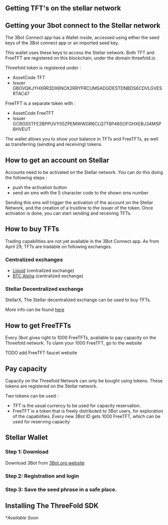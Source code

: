 ## Getting TFT's on the stellar network

<!--
TODO Generic description to get yourself / your 3bot.connect on the stellar network and get (free) TFT's
-->

## Getting your 3bot connect to the Stellar network

The 3Bot Connect app has a Wallet inside, accessed using either the seed keys of the 3Bot connect app or an imported seed key. 

This wallet uses these keys to access the Stellar network. 
Both TFT and FreeTFT are registered on this blockchain, under the domain threefold.io . 

Threefold token is registered under : 
- AssetCode TFT
- Issuer GBOVQKJYHXRR3DX6NOX2RRYFRCUMSADGDESTDNBDS6CDVLGVESRTAC47

FreeTFT is a separate token with : 
- AssetCode FreeTFT
- Issuer GCBGS5TFE2BPPUVY55ZPEMWWGR6CLQ7T6P46SOFGHXEBJ34MSP6HVEUT

The wallet allows you to show your balance in TFTs and FreeTFTs, as well as transferring (sending and receiving) tokens. 

## How to get an account on Stellar

Accounts need to be activated on the Stellar network. 
You can do this doing the following steps : 
- push the activation button
- send an sms with the 5 character code to the shown sms number 

Sending this sms will trigger the activation of the account on the Stellar Network, and the creation of a trustline to the issuer of the token. 
Once activation is done, you can start sending and receiving TFTs. 

## How to buy TFTs

Trading capabilities are not yet available in the 3Bot Connect app. 
As from April 29, TFTs are tradable on following exchanges. 

### Centralized exchanges
- [Liquid](https://www.liquid.com/) (centralized exchange)
- [BTC Alpha](https://btc-alpha.com/en/) (centralized exchange)

### Stellar Decentralized exchange
StellarX, The Stellar decentralized exchange can be used to buy TFTs. 

More info can be found [here](tft_stellarx.md)


## How to get FreeTFTs

Every 3bot gives right to 1000 FreeTFTs, available to pay capacity on the Threefold network. 
To claim your 1000 FreeTFT, go to the website 

TODO add FreeTFT faucet website 


## Pay capacity

Capacity on the Threefold Network can only be bought using tokens. These tokens are registered on the Stellar network. 

Two tokens can be used : 
- TFT is the usual currency to be used for capacity reservation. 
- FreeTFT is a token that is freely distributed to 3Bot users, for exploration of the capabilities. Every new 3Bot ID gets 1000 FreeTFT, which can be used for reserving capacity

## Stellar Wallet

<!--- original content: https://github.com/threefoldfoundation/info_threefold/tree/development/src/docs/token/apps_wallets --->


### Step 1: Download
  Download 3Bot from [3Bot.org website](https://3bot.org/3bot.html)

### Step 2: Registration and login

### Step 3: Save the seed phrase in a safe place.



## Installing The ThreeFold SDK

**Available Soon*